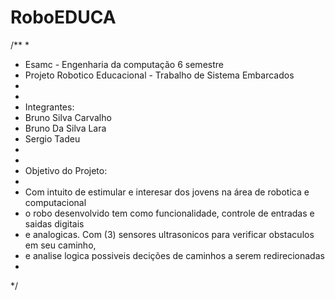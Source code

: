 # RoboEDUCA
/**
* 
*   Esamc - Engenharia da computação 6 semestre 
*   Projeto Robotico Educacional - Trabalho de Sistema Embarcados
*  
*  
*   Integrantes:
*   Bruno Silva Carvalho
*   Bruno Da Silva Lara
*   Sergio Tadeu
*
*
*   Objetivo do Projeto:
* 
*   Com intuito de estimular e interesar dos jovens na área de robotica e computacional 
*   o robo desenvolvido tem como funcionalidade, controle de entradas e saidas digitais 
*   e analogicas. Com (3) sensores ultrasonicos para verificar obstaculos em seu caminho, 
*   e analise logica possiveis decições de caminhos a serem redirecionadas
*   
*/


